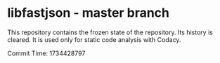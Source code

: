 # libfastjson - master branch

This repository contains the frozen state of the repository.
Its history is cleared. It is used only for static code
analysis with Codacy.

Commit Time: 1734428797